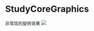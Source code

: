 # StudyCoreGraphics

非常炫的旋转效果
![](https://github.com/YouSelf/StudyCoreGraphics/blob/master/amaze.gif)
